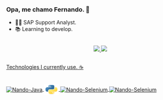 ### Opa, me chamo Fernando. 👋

- 👨‍🔧 SAP Support Analyst.
- 📚 Learning to develop.

##

<div align="center">
<a href="https://github.com/llFernando">
<img height="180em" src="https://github-readme-stats.vercel.app/api?username=IIFernando&show_icons=true&theme=dracula&include_all_commits=truecount_private=true"/>
<img height="180em" src="https://github-readme-stats.vercel.app/api/top-langs/?username=IIFernando&layout=compact&langs_count=7&theme=dracula"/>
</div>

##
Technologies I currently use. ☕
<div style="display: inline_block"><br>
<img align="center" alt="Nando-Java" height="30" width="40" src="https://cdn.jsdelivr.net/gh/devicons/devicon/icons/java/java-original.svg">
<img align="center" alt="Nando-Python" height="30" width="40" src="https://raw.githubusercontent.com/devicons/devicon/master/icons/python/python-original.svg">
<img align="center" alt="Nando-Selenium" height="30" width="40" src="https://cdn.jsdelivr.net/gh/devicons/devicon/icons/selenium/selenium-original.svg">
<img align="center" alt="Nando-Selenium" height="30" width="40" src="https://cdn.jsdelivr.net/gh/devicons/devicon/icons/pandas/pandas-original-wordmark.svg">
</div>
